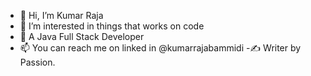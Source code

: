 - 👋 Hi, I’m Kumar Raja
- 👀 I’m interested in things that works on code
- 🌱 A Java Full Stack Developer
- 📫 You can reach me on linked in @kumarrajabammidi
-✍️ Writer by Passion.

<!---
Knikcoder/Knikcoder is a ✨ special ✨ repository because its `README.md` (this file) appears on your GitHub profile.
You can click the Preview link to take a look at your changes.
--->
